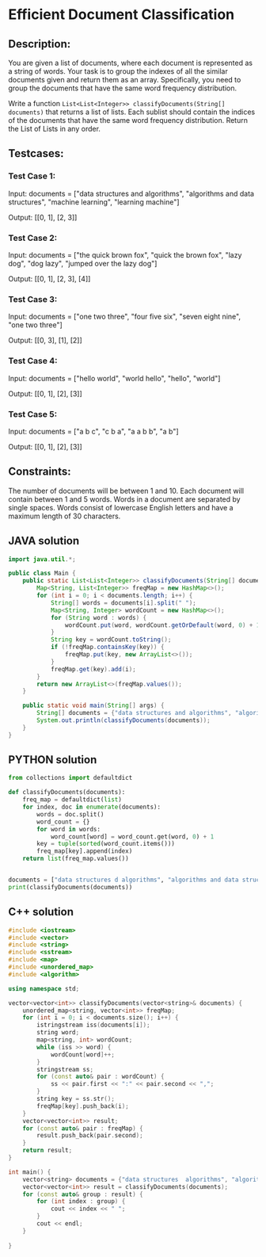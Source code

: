 # Efficient Document Classification
## Description:
You are given a list of documents, where each document is represented as a string of words. 
Your task is to group the indexes of all the similar documents given and return them as an array. 
Specifically, you need to group the documents that have the same word frequency distribution.

Write a function `List<List<Integer>> classifyDocuments(String[] documents)` that returns a list of lists. 
Each sublist should contain the indices of the documents that have the same word frequency distribution.
Return the List of Lists in any order.

## Testcases:
### Test Case 1:

Input: documents = ["data structures and algorithms", "algorithms and data structures", "machine learning", "learning machine"]

Output: [[0, 1], [2, 3]]

### Test Case 2:

Input: documents = ["the quick brown fox", "quick the brown fox", "lazy dog", "dog lazy", "jumped over the lazy dog"]

Output: [[0, 1], [2, 3], [4]]

### Test Case 3:

Input: documents = ["one two three", "four five six", "seven eight nine", "one two three"]

Output: [[0, 3], [1], [2]]

### Test Case 4:

Input: documents = ["hello world", "world hello", "hello", "world"]

Output: [[0, 1], [2], [3]]

### Test Case 5:

Input: documents = ["a b c", "c b a", "a a b b", "a b"]

Output: [[0, 1], [2], [3]]

## Constraints:
The number of documents will be between 1 and 10.
Each document will contain between 1 and 5 words.
Words in a document are separated by single spaces.
Words consist of lowercase English letters and have a maximum length of 30 characters.


## JAVA solution
```java
import java.util.*;

public class Main {
    public static List<List<Integer>> classifyDocuments(String[] documents) {
        Map<String, List<Integer>> freqMap = new HashMap<>();
        for (int i = 0; i < documents.length; i++) {
            String[] words = documents[i].split(" ");
            Map<String, Integer> wordCount = new HashMap<>();
            for (String word : words) {
                wordCount.put(word, wordCount.getOrDefault(word, 0) + 1);
            }
            String key = wordCount.toString();
            if (!freqMap.containsKey(key)) {
                freqMap.put(key, new ArrayList<>());
            }
            freqMap.get(key).add(i);
        }
        return new ArrayList<>(freqMap.values());
    }

    public static void main(String[] args) {
        String[] documents = {"data structures and algorithms", "algorithms and data structures", "machine learning", "learning machine"};
        System.out.println(classifyDocuments(documents));  
    }
}

```

## PYTHON solution

```python
from collections import defaultdict

def classifyDocuments(documents):
    freq_map = defaultdict(list)
    for index, doc in enumerate(documents):
        words = doc.split()
        word_count = {}
        for word in words:
            word_count[word] = word_count.get(word, 0) + 1
        key = tuple(sorted(word_count.items()))
        freq_map[key].append(index)
    return list(freq_map.values())


documents = ["data structures d algorithms", "algorithms and data structures", "machine learning", "learning machine"]
print(classifyDocuments(documents))  

```

## C++ solution

```cpp
#include <iostream>
#include <vector>
#include <string>
#include <sstream>
#include <map>
#include <unordered_map>
#include <algorithm>

using namespace std;

vector<vector<int>> classifyDocuments(vector<string>& documents) {
    unordered_map<string, vector<int>> freqMap;
    for (int i = 0; i < documents.size(); i++) {
        istringstream iss(documents[i]);
        string word;
        map<string, int> wordCount;
        while (iss >> word) {
            wordCount[word]++;
        }
        stringstream ss;
        for (const auto& pair : wordCount) {
            ss << pair.first << ":" << pair.second << ",";
        }
        string key = ss.str();
        freqMap[key].push_back(i);
    }
    vector<vector<int>> result;
    for (const auto& pair : freqMap) {
        result.push_back(pair.second);
    }
    return result;
}

int main() {
    vector<string> documents = {"data structures  algorithms", "algorithms and data structures", "machine learning", "learning machine"};
    vector<vector<int>> result = classifyDocuments(documents);
    for (const auto& group : result) {
        for (int index : group) {
            cout << index << " ";
        }
        cout << endl;
    }
    
}

```


